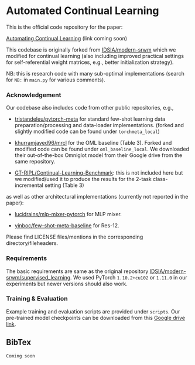 # Automated Continual Learning

This is the official code repository for the paper:

[Automating Continual Learning]() (link coming soon)

This codebase is originally forked from [IDSIA/modern-srwm](https://github.com/IDSIA/modern-srwm)
which we modified for continual learning (also including improved practical settings for self-referential weight matrices, e.g., better initialization strategy).

NB: this is research code with many sub-optimal implementations (search for `NB:` in `main.py` for various comments).

### Acknowledgement

Our codebase also includes code from other public repositories, e.g.,
* [tristandeleu/pytorch-meta](https://github.com/tristandeleu/pytorch-meta) for standard few-shot learning data preparation/processing and data-loader implementations.
(forked and slightly modified code can be found under `torchmeta_local`)

* [khurramjaved96/mrcl](https://github.com/khurramjaved96/mrcl) for the OML baseline (Table 3).
Forked and modified code can be found under `oml_baseline_local`. We downloaded their out-of-the-box Omniglot model from their Google drive from the same repository.

* [GT-RIPL/Continual-Learning-Benchmark](https://github.com/GT-RIPL/Continual-Learning-Benchmark): this is not included here but we modified/used it to produce the results for the 2-task class-incremental setting (Table 3)

as well as other architectural implementations (currently not reported in the paper):

* [lucidrains/mlp-mixer-pytorch](https://github.com/lucidrains/mlp-mixer-pytorch) for MLP mixer.

* [yinboc/few-shot-meta-baseline](https://github.com/yinboc/few-shot-meta-baseline/blob/master/models/resnet12.py) for Res-12.

Please find LICENSE files/mentions in the corresponding directory/fileheaders.

### Requirements

The basic requirements are same as the original repository [IDSIA/modern-srwm/supervised_learning](https://github.com/IDSIA/modern-srwm/tree/main/supervised_learning).
We used PyTorch `1.10.2+cu102` or `1.11.0` in our experiments but newer versions should also work.

### Training & Evaluation 

Example training and evaluation scripts are provided under `scripts`.
Our pre-trained model checkpoints can be downloaded from this [Google drive link](https://drive.google.com/file/d/1fJJBnuxefiSNNUDVB3h-J41fa-t0youM/view?usp=sharing).

## BibTex
```
Coming soon
```
